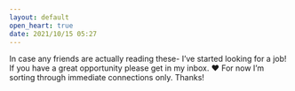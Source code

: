 ```yaml
---
layout: default
open_heart: true
date: 2021/10/15 05:27
---
```


In case any friends are actually reading these- I’ve started looking for a job! If you have a great opportunity please get in my inbox. ❤️ For now I’m sorting through immediate connections only. Thanks!
